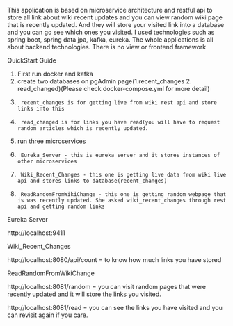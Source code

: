 This application is based on microservice architecture and restful api to store all link about wiki recent updates and you can view random wiki page 
that is recently updated.
And they will store your visited link into a database and you can go see which ones you visited.
I used technologies such as spring boot, spring data jpa, kafka, eureka. The whole applications is all about backend technologies. There is no view or frontend framework

QuickStart Guide

1. First run docker and kafka
2. create two databases on pgAdmin page(1.recent_changes 2. read_changed)(Please check docker-compose.yml for more detail)
3.      recent_changes is for getting live from wiki rest api and store links into this
4.      read_changed is for links you have read(you will have to request random articles which is recently updated.
5. run three microservices
6.      Eureka_Server - this is eureka server and it stores instances of other microservices
7.      Wiki_Recent_Changes - this one is getting live data from wiki live api and stores links to database(recent_changes)
8.      ReadRandomFromWikiChange - this one is getting random webpage that is was recently updated. She asked wiki_recent_changes through rest api and getting random links

Eureka Server
  
  http://localhost:9411
  
Wiki_Recent_Changes

  http://localhost:8080/api/count = to know how much links you have stored
  
ReadRandomFromWikiChange

 http://localhost:8081/random = you can visit random pages that were recently updated and it will store the links you visited.
 
 http://localhost:8081/read = you can see the links you have visited and you can revisit again if you care.
